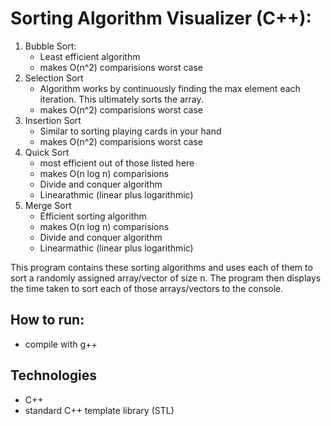 # Sorting Algorithm Visualizer (C++): 
1. Bubble Sort:
   - Least efficient algorithm
   - makes O(n^2) comparisions worst case 
3. Selection Sort
   - Algorithm works by continuously finding the max element each iteration. This ultimately sorts the array. 
   - makes O(n^2) comparisions worst case  
5. Insertion Sort
   - Similar to sorting playing cards in your hand
   - makes O(n^2) comparisions worst case
7. Quick Sort
   - most efficient out of those listed here
   - makes O(n log n) comparisions
   - Divide and conquer algorithm
   - Linearathmic (linear plus logarithmic) 
9. Merge Sort
   - Efficient sorting algorithm
   - makes O(n log n) comparisions
   - Divide and conquer algorithm
   - Linearmathic (linear plus logarithmic)
     
This program contains these sorting algorithms and uses each of them to sort a randomly assigned array/vector of size n. The program then displays the time taken to 
sort each of those arrays/vectors to the console.

## How to run: 
- compile with g++

## Technologies 
- C++
- standard C++ template library (STL)

